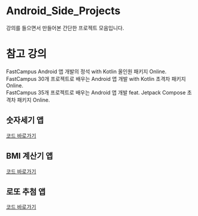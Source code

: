 # Android_Side_Projects
강의를 들으면서 만들어본 간단한 프로젝트 모음입니다.

# 참고 강의
FastCampus Android 앱 개발의 정석 with Kotlin 올인원 패키지 Online.<br>
FastCampus 30개 프로젝트로 배우는 Android 앱 개발 with Kotlin 초격차 패키지 Online.<br>
FastCampus 35개 프로젝트로 배우는 Android 앱 개발 feat. Jetpack Compose 초격차 패키지 Online.<br>

## 숫자세기 앱
[코드 바로가기](https://github.com/ois0886/Android_Side_Projects/tree/main/CounterNumberApp)<br>

## BMI 계산기 앱
[코드 바로가기](https://github.com/ois0886/Android_Side_Projects/tree/main/BMI_Calculating)<br>

## 로또 추첨 앱
[코드 바로가기](https://github.com/ois0886/Android_Side_Projects/tree/main/Lotto_Machine)<br>
